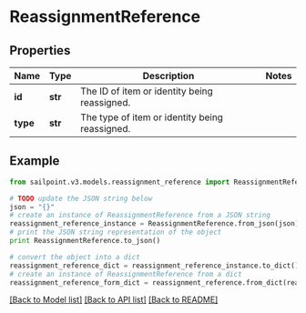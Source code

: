 # ReassignmentReference


## Properties
Name | Type | Description | Notes
------------ | ------------- | ------------- | -------------
**id** | **str** | The ID of item or identity being reassigned. | 
**type** | **str** | The type of item or identity being reassigned. | 

## Example

```python
from sailpoint.v3.models.reassignment_reference import ReassignmentReference

# TODO update the JSON string below
json = "{}"
# create an instance of ReassignmentReference from a JSON string
reassignment_reference_instance = ReassignmentReference.from_json(json)
# print the JSON string representation of the object
print ReassignmentReference.to_json()

# convert the object into a dict
reassignment_reference_dict = reassignment_reference_instance.to_dict()
# create an instance of ReassignmentReference from a dict
reassignment_reference_form_dict = reassignment_reference.from_dict(reassignment_reference_dict)
```
[[Back to Model list]](../README.md#documentation-for-models) [[Back to API list]](../README.md#documentation-for-api-endpoints) [[Back to README]](../README.md)


